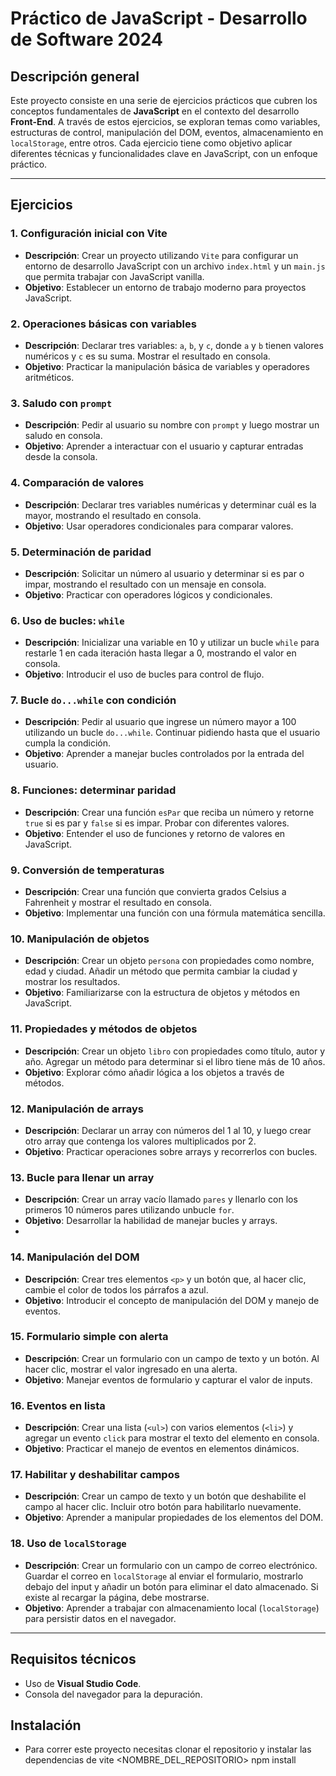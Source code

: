 # Práctico de JavaScript - Desarrollo de Software 2024

## Descripción general

Este proyecto consiste en una serie de ejercicios prácticos que cubren los conceptos fundamentales de **JavaScript** en el contexto del desarrollo **Front-End**. A través de estos ejercicios, se exploran temas como variables, estructuras de control, manipulación del DOM, eventos, almacenamiento en `localStorage`, entre otros. Cada ejercicio tiene como objetivo aplicar diferentes técnicas y funcionalidades clave en JavaScript, con un enfoque práctico.

---

## Ejercicios

### 1. **Configuración inicial con Vite**
   - **Descripción**: Crear un proyecto utilizando `Vite` para configurar un entorno de desarrollo JavaScript con un archivo `index.html` y un `main.js` que permita trabajar con JavaScript vanilla.
   - **Objetivo**: Establecer un entorno de trabajo moderno para proyectos JavaScript.

### 2. **Operaciones básicas con variables**
   - **Descripción**: Declarar tres variables: `a`, `b`, y `c`, donde `a` y `b` tienen valores numéricos y `c` es su suma. Mostrar el resultado en consola.
   - **Objetivo**: Practicar la manipulación básica de variables y operadores aritméticos.

### 3. **Saludo con `prompt`**
   - **Descripción**: Pedir al usuario su nombre con `prompt` y luego mostrar un saludo en consola.
   - **Objetivo**: Aprender a interactuar con el usuario y capturar entradas desde la consola.

### 4. **Comparación de valores**
   - **Descripción**: Declarar tres variables numéricas y determinar cuál es la mayor, mostrando el resultado en consola.
   - **Objetivo**: Usar operadores condicionales para comparar valores.

### 5. **Determinación de paridad**
   - **Descripción**: Solicitar un número al usuario y determinar si es par o impar, mostrando el resultado con un mensaje en consola.
   - **Objetivo**: Practicar con operadores lógicos y condicionales.

### 6. **Uso de bucles: `while`**
   - **Descripción**: Inicializar una variable en 10 y utilizar un bucle `while` para restarle 1 en cada iteración hasta llegar a 0, mostrando el valor en consola.
   - **Objetivo**: Introducir el uso de bucles para control de flujo.

### 7. **Bucle `do...while` con condición**
   - **Descripción**: Pedir al usuario que ingrese un número mayor a 100 utilizando un bucle `do...while`. Continuar pidiendo hasta que el usuario cumpla la condición.
   - **Objetivo**: Aprender a manejar bucles controlados por la entrada del usuario.

### 8. **Funciones: determinar paridad**
   - **Descripción**: Crear una función `esPar` que reciba un número y retorne `true` si es par y `false` si es impar. Probar con diferentes valores.
   - **Objetivo**: Entender el uso de funciones y retorno de valores en JavaScript.

### 9. **Conversión de temperaturas**
   - **Descripción**: Crear una función que convierta grados Celsius a Fahrenheit y mostrar el resultado en consola.
   - **Objetivo**: Implementar una función con una fórmula matemática sencilla.

### 10. **Manipulación de objetos**
   - **Descripción**: Crear un objeto `persona` con propiedades como nombre, edad y ciudad. Añadir un método que permita cambiar la ciudad y mostrar los resultados.
   - **Objetivo**: Familiarizarse con la estructura de objetos y métodos en JavaScript.

### 11. **Propiedades y métodos de objetos**
   - **Descripción**: Crear un objeto `libro` con propiedades como título, autor y año. Agregar un método para determinar si el libro tiene más de 10 años.
   - **Objetivo**: Explorar cómo añadir lógica a los objetos a través de métodos.

### 12. **Manipulación de arrays**
   - **Descripción**: Declarar un array con números del 1 al 10, y luego crear otro array que contenga los valores multiplicados por 2.
   - **Objetivo**: Practicar operaciones sobre arrays y recorrerlos con bucles.

### 13. **Bucle para llenar un array**
   - **Descripción**: Crear un array vacío llamado `pares` y llenarlo con los primeros 10 números pares utilizando unbucle `for`.
   - **Objetivo**: Desarrollar la habilidad de manejar bucles y arrays.
   - 
### 14. **Manipulación del DOM**
   - **Descripción**: Crear tres elementos `<p>` y un botón que, al hacer clic, cambie el color de todos los párrafos a azul.
   - **Objetivo**: Introducir el concepto de manipulación del DOM y manejo de eventos.

### 15. **Formulario simple con alerta**
   - **Descripción**: Crear un formulario con un campo de texto y un botón. Al hacer clic, mostrar el valor ingresado en una alerta.
   - **Objetivo**: Manejar eventos de formulario y capturar el valor de inputs.

### 16. **Eventos en lista**
   - **Descripción**: Crear una lista (`<ul>`) con varios elementos (`<li>`) y agregar un evento `click` para mostrar el texto del elemento en consola.
   - **Objetivo**: Practicar el manejo de eventos en elementos dinámicos.

### 17. **Habilitar y deshabilitar campos**
   - **Descripción**: Crear un campo de texto y un botón que deshabilite el campo al hacer clic. Incluir otro botón para habilitarlo nuevamente.
   - **Objetivo**: Aprender a manipular propiedades de los elementos del DOM.

### 18. **Uso de `localStorage`**
   - **Descripción**: Crear un formulario con un campo de correo electrónico. Guardar el correo en `localStorage` al enviar el formulario, mostrarlo debajo del input y añadir un botón para eliminar el dato almacenado. Si existe al recargar la página, debe mostrarse.
   - **Objetivo**: Aprender a trabajar con almacenamiento local (`localStorage`) para persistir datos en el navegador.

---

## Requisitos técnicos
- Uso de **Visual Studio Code**.
- Consola del navegador para la depuración.

## Instalación 
- Para correr este proyecto necesitas clonar el repositorio y instalar las dependencias de vite <NOMBRE_DEL_REPOSITORIO> npm install
